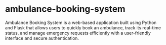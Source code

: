 # ambulance-booking-system
Ambulance Booking System is a web-based application built using Python and Flask that allows users to quickly book an ambulance, track its real-time status, and manage emergency requests efficiently with a user-friendly interface and secure authentication.
